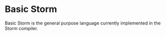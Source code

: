 Basic Storm
============

Basic Storm is the general purpose language currently implemented in the Storm compiler.
